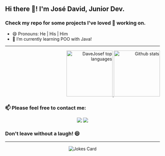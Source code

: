## Hi there 👋! I'm José David, Junior Dev.
### Check my repo for some projects I've loved 💓 working on.

- 😄 Pronouns: He | His | Him
- 🌱 I’m currently learning POO with Java!

<hr></hr>

<div align="right">

<a href="https://github.com/DaveJosef" >

<img height="150em" src="https://github-readme-stats.vercel.app/api/top-langs/?username=DaveJosef&layout=compact&show_icons=true&theme=radical" alt="DaveJosef top languages" />

<img height="150em"  src="https://github-readme-stats.vercel.app/api?username=DaveJosef&theme=nightowl&show_icons=true&count_private=true&hide=stars" alt="Github stats" />

</a>

</div>

### 📫 Please feel free to contact me:

<div align="center">

[<img src="https://img.shields.io/badge/linkedin-%230077B5.svg?&style=for-the-badge&logo=linkedin&logoColor=white&link=https://www.linkedin.com/in/jos%C3%A9-david-de-oliveira-sousa-99bba4125/">](https://www.linkedin.com/in/jos%C3%A9-david-de-oliveira-sousa-99bba4125/)
[<img src = "https://img.shields.io/badge/gmail-%23E4405F.svg?&style=for-the-badge&logo=gmail&logoColor=white&link=mailto:josedaaaaavid@gmail.com">](mailto:josedaaaaavid@gmail.com)

</div>

### Don't leave without a laugh! 😄
<hr></hr>
<div align="center">

![Jokes Card](https://readme-jokes.vercel.app/api)

</div>

<!--
**DaveJosef/DaveJosef** is a ✨ _special_ ✨ repository because its `README.md` (this file) appears on your GitHub profile.

Here are some ideas to get you started:

- 🔭 I’m currently working on ...
- 🌱 I’m currently learning ...
- 👯 I’m looking to collaborate on ...
- 🤔 I’m looking for help with ...
- 💬 Ask me about ...
- 📫 How to reach me: ...
- 😄 Pronouns: ...
- ⚡ Fun fact: ...
-->

<!-- TODO: languages and skills -->
